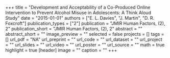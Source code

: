 +++
title = "Development and Acceptability of a Co-Produced Online Intervention to Prevent Alcohol Misuse in Adolescents: A Think Aloud Study"
date = "2015-01-01"
authors = ["E. L. Davies", "J. Martin", "D. R. Foxcroft"]
publication_types = ["2"]
publication = "JMIR Human Factors, (2), 2"
publication_short = "JMIR Human Factors, (2), 2"
abstract = ""
abstract_short = ""
image_preview = ""
selected = false
projects = []
tags = []
url_pdf = "NA"
url_preprint = ""
url_code = ""
url_dataset = ""
url_project = ""
url_slides = ""
url_video = ""
url_poster = ""
url_source = ""
math = true
highlight = true
[header]
image = ""
caption = ""
+++
